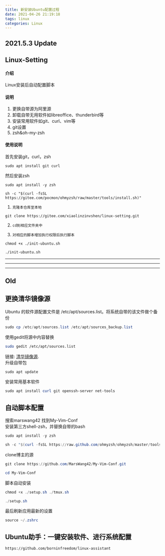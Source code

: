 ```yaml
---
title: 新安装Ubuntu配置过程
date: 2021-04-26 21:19:18
tags: linux
categories: Linux
---
```


<!--more-->

## 2021.5.3 Update

## Linux-Setting

#### 介绍

Linux安装后自动配置脚本

#### 说明

1.  更换自带源为阿里源
2.  卸载自带无用软件如libreoffice、thunderbird等
3.  安装常用软件如git、curl、vim等
4.  git设置
5.  zsh\&oh-my-zsh

#### 使用说明

首先安装git，curl，zsh

```
sudo apt install git curl
```

然后安装zsh

```
sudo apt install -y zsh

sh -c "$(curl -fsSL https://gitee.com/pocmon/ohmyzsh/raw/master/tools/install.sh)"
```

 1.     克隆本仓库至本地

```
git clone https://gitee.com/xiaolinzinvshen/linux-setting.git
```

 2.     cd到相应文件夹中
 3.     对相应的脚本增加执行权限后执行脚本

```
chmod +x ./init-ubuntu.sh

./init-ubuntu.sh
```

---
---
---

## Old

## 更换清华镜像源

Ubuntu 的软件源配置文件是 /etc/apt/sources.list。将系统自带的该文件做个备份

```powershell
sudo cp /etc/apt/sources.list /etc/apt/sources_backup.list
```

使用gedit将源中内容替换

```bash
sudo gedit /etc/apt/sources.list
```

链接: [清华镜像源](https://mirror.tuna.tsinghua.edu.cn/help/ubuntu/).  
升级自带包

```powershell
sudo apt update
```

安装常用基本软件

```powershell
sudo apt install curl git openssh-server net-tools
```

## 自动脚本配置

搜索marswang42 找到My-Vim-Conf  
安装第三方shell-zsh，并替换自带的bash

```powershell
sudo apt install -y zsh
```

```powershell
sh -c "$(curl -fsSL https://raw.github.com/ohmyzsh/ohmyzsh/master/tools/install.sh)"
```

clone博主的源

```powershell
git clone https://github.com/MarsWang42/My-Vim-Conf.git
```

```powershell
cd My-Vim-Conf
```

脚本自动安装

```powershell
chmod +x ./setup.sh ./tmux.sh
```

```powershell
./setup.sh
```

最后刷新应用最新的设置

```powershell
source ~/.zshrc
```

## Ubuntu助手：一键安装软件、进行系统配置

```xml
https://github.com/borninfreedom/linux-assistant
```
